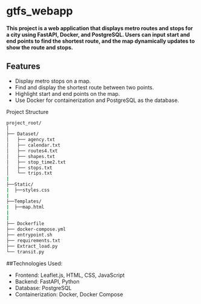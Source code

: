 # gtfs_webapp

#### This project is a web application that displays metro routes and stops for a city using FastAPI, Docker, and PostgreSQL. Users can input start and end points to find the shortest route, and the map dynamically updates to show the route and stops.

## Features

- Display metro stops on a map.
- Find and display the shortest route between two points.
- Highlight start and end points on the map.
- Use Docker for containerization and PostgreSQL as the database.

Project Structure
``` bash
project_root/
│
├── Dataset/
│   ├── agency.txt
│   ├── calendar.txt
│   ├── routes4.txt
│   ├── shapes.txt
│   ├── stop_time2.txt
│   ├── stops.txt
│   └── trips.txt
|
├──Static/
|  ├──styles.css
|
├──Templates/
|  ├──map.html
|
|  
├── Dockerfile
├── docker-compose.yml
├── entrypoint.sh
├── requirements.txt
├── Extract_load.py
└── transit.py
```

##Technologies Used:

- Frontend: Leaflet.js, HTML, CSS, JavaScript
- Backend: FastAPI, Python
- Database: PostgreSQL
- Containerization: Docker, Docker Compose

